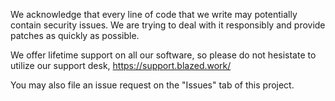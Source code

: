 We acknowledge that every line of code that we write may potentially contain security issues.
We are trying to deal with it responsibly and provide patches as quickly as possible. 

We offer lifetime support on all our software, so please do not hesistate to utilize our support desk,
https://support.blazed.work/

You may also file an issue request on the "Issues" tab of this project.